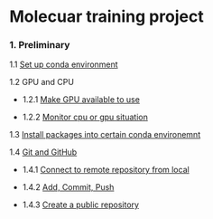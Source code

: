 # Molecuar training project
### 1. Preliminary
1.1 [Set up conda environment](https://github.com/MM-YY-WW/Final-molecule-training-project/blob/main/1.Preliminary.md#11-set-up-conda-environment) 

1.2 GPU and CPU

- 1.2.1 [Make GPU available to use](https://github.com/MM-YY-WW/Final-molecule-training-project/blob/main/1.Preliminary.md#121-make-gpu-available-to-use)

- 1.2.2 [Monitor cpu or gpu situation](https://github.com/MM-YY-WW/Final-molecule-training-project/blob/main/1.Preliminary.md#122-monitor-cpu-or-gpu-situation)

1.3 [Install packages into certain conda environemnt](https://github.com/MM-YY-WW/Final-molecule-training-project/blob/main/1.Preliminary.md#13-install-packages-into-certain-conda-environemnt)

1.4 [Git and GitHub](https://github.com/MM-YY-WW/Final-molecule-training-project/blob/main/1.Preliminary.md#14-git-and-github)

- 1.4.1 [Connect to remote repository from local](https://github.com/MM-YY-WW/Final-molecule-training-project/blob/main/1.Preliminary.md#141-connect-to-remote-repository-from-local) 

- 1.4.2 [Add, Commit, Push](https://github.com/MM-YY-WW/Final-molecule-training-project/blob/main/1.Preliminary.md#142-add-commit-push)

- 1.4.3 [Create a public repository](https://github.com/MM-YY-WW/Final-molecule-training-project/blob/main/1.Preliminary.md#143-create-a-public-repository) 
